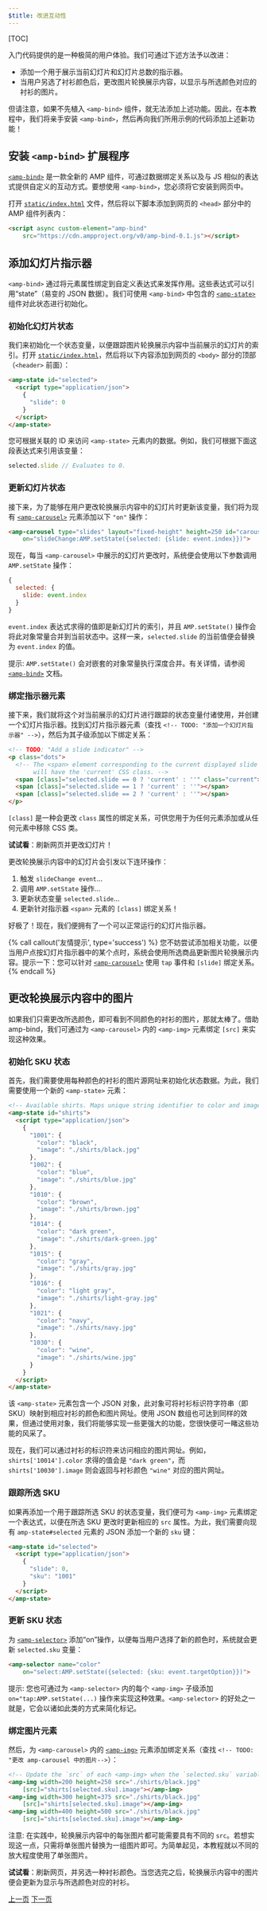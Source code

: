 ```yaml
---
$title: 改进互动性
---
```


[TOC]

入门代码提供的是一种极简的用户体验。我们可通过下述方法予以改进：

- 添加一个用于展示当前幻灯片和幻灯片总数的指示器。
- 当用户另选了衬衫颜色后，更改图片轮换展示内容，以显示与所选颜色对应的衬衫的图片。

但请注意，如果不先植入 `<amp-bind>` 组件，就无法添加上述功能。因此，在本教程中，我们将亲手安装 `<amp-bind>`，然后再向我们所用示例的代码添加上述新功能！

## 安装 `<amp-bind>` 扩展程序

[`<amp-bind>`](/zh_cn/docs/reference/components/amp-bind.html) 是一款全新的 AMP 组件，可通过数据绑定关系以及与 JS 相似的表达式提供自定义的互动方式。要想使用 `<amp-bind>`，您必须将它安装到网页中。

打开 [`static/index.html`](https://github.com/googlecodelabs/advanced-interactivity-in-amp/blob/master/static/index.html) 文件，然后将以下脚本添加到网页的 `<head>` 部分中的 AMP 组件列表内：

```html
<script async custom-element="amp-bind"
    src="https://cdn.ampproject.org/v0/amp-bind-0.1.js"></script>
```

## 添加幻灯片指示器

`<amp-bind>` 通过将元素属性绑定到自定义表达式来发挥作用。这些表达式可以引用“state”（易变的 JSON 数据）。我们可使用 `<amp-bind>` 中包含的 [`<amp-state>`](/zh_cn/docs/reference/components/amp-bind.html#state) 组件对此状态进行初始化。

### 初始化幻灯片状态

我们来初始化一个状态变量，以便跟踪图片轮换展示内容中当前展示的幻灯片的索引。打开 [`static/index.html`](https://github.com/googlecodelabs/advanced-interactivity-in-amp/blob/master/static/index.html)，然后将以下内容添加到网页的 `<body>` 部分的顶部（`<header>` 前面）：

```html
<amp-state id="selected">
  <script type="application/json">
    {
      "slide": 0
    }
  </script>
</amp-state>
```

您可根据关联的 ID 来访问 `<amp-state>` 元素内的数据。例如，我们可根据下面这段表达式来引用该变量：

```javascript
selected.slide // Evaluates to 0.
```

### 更新幻灯片状态

接下来，为了能够在用户更改轮换展示内容中的幻灯片时更新该变量，我们将为现有 [`<amp-carousel>`](/zh_cn/docs/reference/components/amp-carousel.html) 元素添加以下 `"on"` 操作：

```html
<amp-carousel type="slides" layout="fixed-height" height=250 id="carousel"
    on="slideChange:AMP.setState({selected: {slide: event.index}})">
```

现在，每当 `<amp-carousel>` 中展示的幻灯片更改时，系统便会使用以下参数调用 `AMP.setState` 操作：

```javascript
{
  selected: {
    slide: event.index
  }
}
```

`event.index` 表达式求得的值即是新幻灯片的索引，并且 `AMP.setState()` 操作会将此对象常量合并到当前状态中。这样一来，`selected.slide` 的当前值便会替换为 `event.index` 的值。

提示: `AMP.setState()` 会对嵌套的对象常量执行深度合并。有关详情，请参阅 [`<amp-bind>`](/zh_cn/docs/reference/components/amp-bind.html) 文档。

### 绑定指示器元素

接下来，我们就将这个对当前展示的幻灯片进行跟踪的状态变量付诸使用，并创建一个幻灯片指示器。找到幻灯片指示器元素（查找 `<!-- TODO: "添加一个幻灯片指示器" -->`），然后为其子级添加以下绑定关系：

```html
<!-- TODO: "Add a slide indicator" -->
<p class="dots">
  <!-- The <span> element corresponding to the current displayed slide
       will have the 'current' CSS class. -->
  <span [class]="selected.slide == 0 ? 'current' : ''" class="current"></span>
  <span [class]="selected.slide == 1 ? 'current' : ''"></span>
  <span [class]="selected.slide == 2 ? 'current' : ''"></span>
</p>
```

`[class]` 是一种会更改 `class` 属性的绑定关系，可供您用于为任何元素添加或从任何元素中移除 CSS 类。

**试试看**：刷新网页并更改幻灯片！

更改轮换展示内容中的幻灯片会引发以下连环操作：

1.  触发 `slideChange event`…
2.  调用 `AMP.setState` 操作…
3.  更新状态变量 `selected.slide`…
4.  更新针对指示器 `<span>` 元素的 `[class]` 绑定关系！

好极了！现在，我们便拥有了一个可以正常运行的幻灯片指示器。

{% call callout('友情提示', type='success') %}
您不妨尝试添加相关功能，以便当用户点按幻灯片指示器中的某个点时，系统会使用所选商品更新图片轮换展示内容。提示一下：您可以针对 [`<amp-carousel>`](/zh_cn/docs/reference/components/amp-carousel.html) 使用 `tap` 事件和 `[slide]` 绑定关系。
{% endcall %}

## 更改轮换展示内容中的图片

如果我们只需更改所选颜色，即可看到不同颜色的衬衫的图片，那就太棒了。借助 amp-bind，我们可通过为 `<amp-carousel>` 内的 `<amp-img>` 元素绑定 `[src]` 来实现这种效果。


### 初始化 SKU 状态

首先，我们需要使用每种颜色的衬衫的图片源网址来初始化状态数据。为此，我们需要使用一个新的 `<amp-state>` 元素：

```html
<!-- Available shirts. Maps unique string identifier to color and image URL string. -->
<amp-state id="shirts">
  <script type="application/json">
    {
      "1001": {
        "color": "black",
        "image": "./shirts/black.jpg"
      },
      "1002": {
        "color": "blue",
        "image": "./shirts/blue.jpg"
      },
      "1010": {
        "color": "brown",
        "image": "./shirts/brown.jpg"
      },
      "1014": {
        "color": "dark green",
        "image": "./shirts/dark-green.jpg"
      },
      "1015": {
        "color": "gray",
        "image": "./shirts/gray.jpg"
      },
      "1016": {
        "color": "light gray",
        "image": "./shirts/light-gray.jpg"
      },
      "1021": {
        "color": "navy",
        "image": "./shirts/navy.jpg"
      },
      "1030": {
        "color": "wine",
        "image": "./shirts/wine.jpg"
      }
    }
  </script>
</amp-state>
```

该 `<amp-state>` 元素包含一个 JSON 对象，此对象可将衬衫标识符字符串（即 SKU）映射到相应衬衫的颜色和图片网址。使用 JSON 数组也可达到同样的效果，但通过使用对象，我们将能够实现一些更强大的功能，您很快便可一睹这些功能的风采了。

现在，我们可以通过衬衫的标识符来访问相应的图片网址。例如，`shirts['10014'].color` 求得的值会是 `"dark green"`，而 `shirts['10030'].image` 则会返回与衬衫颜色 `"wine"` 对应的图片网址。

### 跟踪所选 SKU

如果再添加一个用于跟踪所选 SKU 的状态变量，我们便可为 `<amp-img>` 元素绑定一个表达式，以便在所选 SKU 更改时更新相应的 `src` 属性。为此，我们需要向现有 `amp-state#selected` 元素的 JSON 添加一个新的 `sku` 键：

```html
<amp-state id="selected">
  <script type="application/json">
    {
      "slide": 0,
      "sku": "1001"
    }
  </script>
</amp-state>
```

### 更新 SKU 状态

为 [`<amp-selector>`](/zh_cn/docs/reference/components/amp-selector.html) 添加“on”操作，以便每当用户选择了新的颜色时，系统就会更新 `selected.sku` 变量：

```html
<amp-selector name="color"
    on="select:AMP.setState({selected: {sku: event.targetOption}})">
```

提示: 您也可通过为 `<amp-selector>` 内的每个 `<amp-img>` 子级添加 `on="tap:AMP.setState(...)` 操作来实现这种效果。`<amp-selector>` 的好处之一就是，它会以诸如此类的方式来简化标记。

### 绑定图片元素

然后，为 `<amp-carousel>` 内的 [`<amp-img>`](/zh_cn/docs/reference/components/amp-img.html) 元素添加绑定关系（查找 `<!-- TODO: "更改 amp-carousel 中的图片-->`）：

```html
<!-- Update the `src` of each <amp-img> when the `selected.sku` variable changes. -->
<amp-img width=200 height=250 src="./shirts/black.jpg"
    [src]="shirts[selected.sku].image"></amp-img>
<amp-img width=300 height=375 src="./shirts/black.jpg"
    [src]="shirts[selected.sku].image"></amp-img>
<amp-img width=400 height=500 src="./shirts/black.jpg"
    [src]="shirts[selected.sku].image"></amp-img>
```

注意: 在实践中，轮换展示内容中的每张图片都可能需要具有不同的 `src`。若想实现这一点，只需将单张图片替换为一组图片即可。为简单起见，本教程就以不同的放大程度使用了单张图片。

**试试看**：刷新网页，并另选一种衬衫颜色。当您选完之后，轮换展示内容中的图片便会更新为显示与所选颜色对应的衬衫。


<div class="prev-next-buttons">
  <a class="button prev-button" href="{{g.doc('/content/docs/interaction_dynamic/interactivity/get-familiar.md', locale=doc.locale).url.path}}"><span class="arrow-prev">上一页</span></a>
  <a class="button next-button" href="{{g.doc('/content/docs/interaction_dynamic/interactivity/remote-data.md', locale=doc.locale).url.path}}"><span class="arrow-next">下一页</span></a>
</div>
